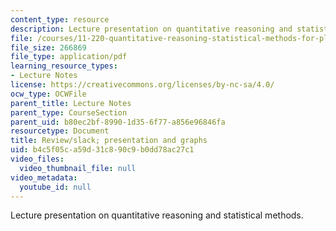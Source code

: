 ```yaml
---
content_type: resource
description: Lecture presentation on quantitative reasoning and statistical methods.
file: /courses/11-220-quantitative-reasoning-statistical-methods-for-planners-i-spring-2009/b4c5f05ca59d31c890c9b0dd78ac27c1_MIT11_220s09_lec19.pdf
file_size: 266869
file_type: application/pdf
learning_resource_types:
- Lecture Notes
license: https://creativecommons.org/licenses/by-nc-sa/4.0/
ocw_type: OCWFile
parent_title: Lecture Notes
parent_type: CourseSection
parent_uid: b80ec2bf-8990-1d35-6f77-a856e96846fa
resourcetype: Document
title: Review/slack; presentation and graphs
uid: b4c5f05c-a59d-31c8-90c9-b0dd78ac27c1
video_files:
  video_thumbnail_file: null
video_metadata:
  youtube_id: null
---
```

Lecture presentation on quantitative reasoning and statistical methods.